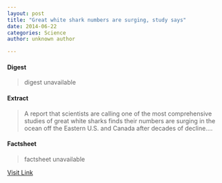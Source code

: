 ```yaml
---
layout: post
title: "Great white shark numbers are surging, study says"
date: 2014-06-22
categories: Science
author: unknown author

---
```



#### Digest
>digest unavailable

#### Extract
>A report that scientists are calling one of the most comprehensive studies of great white sharks finds their numbers are surging in the ocean off the Eastern U.S. and Canada after decades of decline....

#### Factsheet
>factsheet unavailable

[Visit Link](http://phys.org/news322488229.html)


